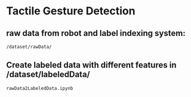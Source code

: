 # Tactile Gesture Detection

## raw data from robot and label indexing system: 
    /dataset/rawData/


## Create labeled data with different features in /dataset/labeledData/
    rawData2LabeledData.ipynb


